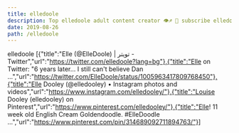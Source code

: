 ```yaml
---
title: elledoole
description: Top elledoole adult content creator 👁♐️ 👑 subscribe elledoole to my porn site below IG elledoole
date: 2019-08-26
path: /elledoole
---
```


elledoole
[{"title":"Elle (@ElleDoole) | تويتر - Twitter","url":"https://twitter.com/elledoole?lang=bg"},{"title":"Elle on Twitter: \"6 years later... I still can't believe Dan ...","url":"https://twitter.com/ElleDoole/status/1005963417809768450"},{"title":"Elle Dooley (@elledooley) • Instagram photos and videos","url":"https://www.instagram.com/elledooley/"},{"title":"Louise Dooley (elledooley) on Pinterest","url":"https://www.pinterest.com/elledooley/"},{"title":"Elle! 11 week old English Cream Goldendoodle. #ElleDoodle ...","url":"https://www.pinterest.com/pin/314689092711894763/"}]

